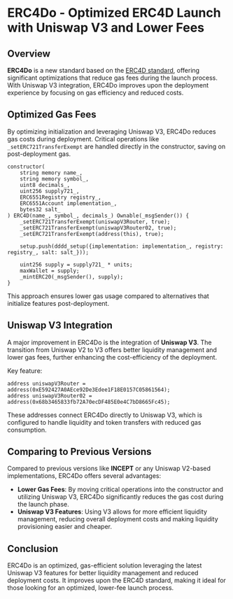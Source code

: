 # ERC4Do - Optimized ERC4D Launch with Uniswap V3 and Lower Fees

## Overview

**ERC4Do** is a new standard based on the [ERC4D standard](https://ethereum-magicians.org/t/erc-4d-dimensional-token-standard-dts/21185), offering significant optimizations that reduce gas fees during the launch process. With Uniswap V3 integration, ERC4Do improves upon the deployment experience by focusing on gas efficiency and reduced costs.

## Optimized Gas Fees

By optimizing initialization and leveraging Uniswap V3, ERC4Do reduces gas costs during deployment. Critical operations like `_setERC721TransferExempt` are handled directly in the constructor, saving on post-deployment gas.

```solidity
constructor(
    string memory name_,
    string memory symbol_,
    uint8 decimals_,
    uint256 supply721_,
    ERC6551Registry registry_,
    ERC6551Account implementation_,
    bytes32 salt_
) ERC4D(name_, symbol_, decimals_) Ownable(_msgSender()) {
    _setERC721TransferExempt(uniswapV3Router, true);
    _setERC721TransferExempt(uniswapV3Router02, true);
    _setERC721TransferExempt(address(this), true);

    setup.push(dddd_setup({implementation: implementation_, registry: registry_, salt: salt_}));

    uint256 supply = supply721_ * units;
    maxWallet = supply;
    _mintERC20(_msgSender(), supply);
}
```

This approach ensures lower gas usage compared to alternatives that initialize features post-deployment.

## Uniswap V3 Integration

A major improvement in ERC4Do is the integration of **Uniswap V3**. The transition from Uniswap V2 to V3 offers better liquidity management and lower gas fees, further enhancing the cost-efficiency of the deployment.

Key feature:

```solidity
address uniswapV3Router = address(0xE592427A0AEce92De3Edee1F18E0157C05861564);
address uniswapV3Router02 = address(0x68b3465833fb72A70ecDF485E0e4C7bD8665Fc45);
```

These addresses connect ERC4Do directly to Uniswap V3, which is configured to handle liquidity and token transfers with reduced gas consumption.

## Comparing to Previous Versions

Compared to previous versions like **INCEPT** or any Uniswap V2-based implementations, ERC4Do offers several advantages:

- **Lower Gas Fees**: By moving critical operations into the constructor and utilizing Uniswap V3, ERC4Do significantly reduces the gas cost during the launch phase.
- **Uniswap V3 Features**: Using V3 allows for more efficient liquidity management, reducing overall deployment costs and making liquidity provisioning easier and cheaper.

## Conclusion

ERC4Do is an optimized, gas-efficient solution leveraging the latest Uniswap V3 features for better liquidity management and reduced deployment costs. It improves upon the ERC4D standard, making it ideal for those looking for an optimized, lower-fee launch process.

